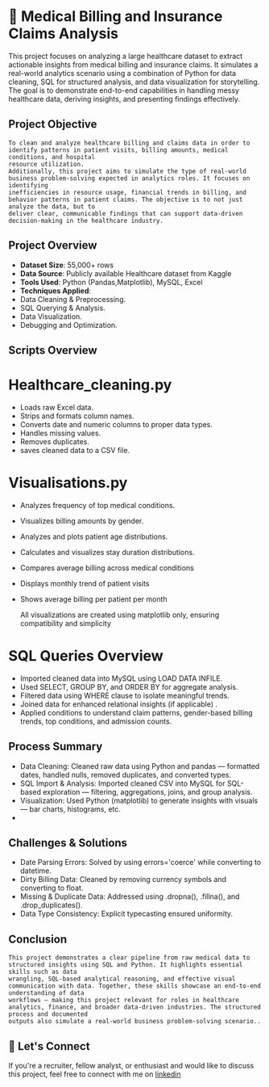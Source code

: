 # 🏥 Medical Billing and Insurance Claims Analysis

   This project focuses on analyzing a large healthcare dataset to extract actionable insights from medical billing and insurance claims. 
   It simulates a real-world analytics scenario using a combination of Python for data cleaning, SQL for structured analysis, and data visualization for 
   storytelling. The goal is to demonstrate end-to-end capabilities in handling messy healthcare data, deriving insights, and presenting findings effectively.

 ## Project Objective
    To clean and analyze healthcare billing and claims data in order to identify patterns in patient visits, billing amounts, medical conditions, and hospital 
    resource utilization.
    Additionally, this project aims to simulate the type of real-world business problem-solving expected in analytics roles. It focuses on identifying 
    inefficiencies in resource usage, financial trends in billing, and behavior patterns in patient claims. The objective is to not just analyze the data, but to 
    deliver clear, communicable findings that can support data-driven decision-making in the healthcare industry.

 ## Project Overview

 - **Dataset Size**: 55,000+ rows
 - **Data Source**: Publicly available Healthcare dataset from Kaggle
 - **Tools Used**: Python (Pandas,Matplotlib), MySQL, Excel
 - **Techniques Applied**:
  - Data Cleaning & Preprocessing.
  - SQL Querying & Analysis.
  - Data Visualization.
  - Debugging and Optimization.
 
 ## Scripts Overview

   # Healthcare_cleaning.py
   - Loads raw Excel data.
   - Strips and formats column names.
   - Converts date and numeric columns to proper data types.
   - Handles missing values.
   - Removes duplicates.
   - saves cleaned data to a CSV file.

   # Visualisations.py
   - Analyzes frequency of top medical conditions.
   - Visualizes billing amounts by gender.
   - Analyzes and plots patient age distributions.
   - Calculates and visualizes stay duration distributions.
   - Compares average billing across medical conditions
   - Displays monthly trend of patient visits
   - Shows average billing per patient per month
     
     All visualizations are created using matplotlib only, ensuring compatibility and simplicity

   # SQL Queries Overview
   - Imported cleaned data into MySQL using LOAD DATA INFILE.
   - Used SELECT, GROUP BY, and ORDER BY for aggregate analysis.
   - Filtered data using WHERE clause to isolate meaningful trends.
   - Joined data for enhanced relational insights (if applicable) .
   - Applied conditions to understand claim patterns, gender-based billing trends, top conditions, and admission counts.

 ## Process Summary
   - Data Cleaning: Cleaned raw data using Python and pandas — formatted dates, handled nulls, removed duplicates, and converted types.
   - SQL Import & Analysis: Imported cleaned CSV into MySQL for SQL-based exploration — filtering, aggregations, joins, and group analysis.
   - Visualization: Used Python (matplotlib) to generate insights with visuals — bar charts, histograms, etc.
   - 
 ## Challenges & Solutions
   - Date Parsing Errors: Solved by using errors='coerce' while converting to datetime.
   - Dirty Billing Data: Cleaned by removing currency symbols and converting to float.
   - Missing & Duplicate Data: Addressed using .dropna(), .fillna(), and .drop_duplicates().
   - Data Type Consistency: Explicit typecasting ensured uniformity.

 ## Conclusion
    This project demonstrates a clear pipeline from raw medical data to structured insights using SQL and Python. It highlights essential skills such as data 
    wrangling, SQL-based analytical reasoning, and effective visual communication with data. Together, these skills showcase an end-to-end understanding of data 
    workflows — making this project relevant for roles in healthcare analytics, finance, and broader data-driven industries. The structured process and documented 
    outputs also simulate a real-world business problem-solving scenario..

 
## 🙌 Let's Connect

   If you're a recruiter, fellow analyst, or enthusiast and would like to discuss this project, feel free to connect with me on
   [linkedin](https://www.linkedin.com/in/abhay-rana-76b724232/)
